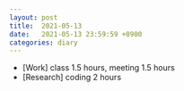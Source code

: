 ```yaml
---
layout: post
title:  2021-05-13
date:   2021-05-13 23:59:59 +0900
categories: diary
---
```


- [Work] class 1.5 hours, meeting 1.5 hours
- [Research] coding 2 hours
